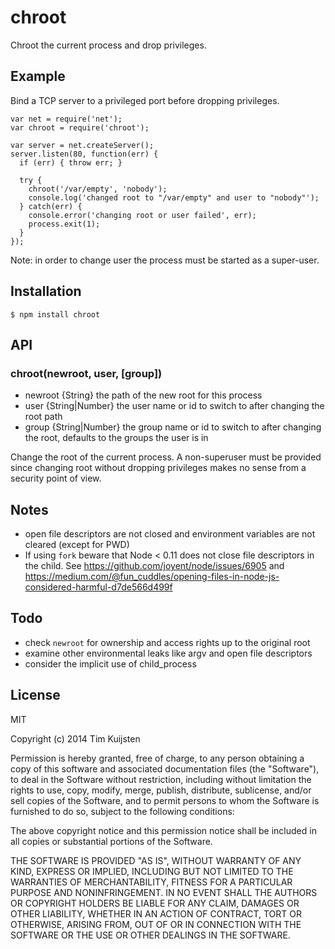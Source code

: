# chroot

Chroot the current process and drop privileges.

## Example

Bind a TCP server to a privileged port before dropping privileges.

    var net = require('net');
    var chroot = require('chroot');

    var server = net.createServer();
    server.listen(80, function(err) {
      if (err) { throw err; }

      try {
        chroot('/var/empty', 'nobody');
        console.log('changed root to "/var/empty" and user to "nobody"');
      } catch(err) {
        console.error('changing root or user failed', err);
        process.exit(1);
      }
    });

Note: in order to change user the process must be started as a super-user.

## Installation

    $ npm install chroot

## API

### chroot(newroot, user, [group])
* newroot {String}  the path of the new root for this process
* user {String|Number}  the user name or id to switch to after changing the root
                        path
* group {String|Number}  the group name or id to switch to after changing the
                         root, defaults to the groups the user is in

Change the root of the current process. A non-superuser must be provided since
changing root without dropping privileges makes no sense from a security point
of view.

## Notes
* open file descriptors are not closed and environment variables are not cleared
  (except for PWD)
* If using `fork` beware that Node < 0.11 does not close file descriptors in the
  child. See https://github.com/joyent/node/issues/6905 and
  https://medium.com/@fun_cuddles/opening-files-in-node-js-considered-harmful-d7de566d499f

## Todo
* check `newroot` for ownership and access rights up to the original root
* examine other environmental leaks like argv and open file descriptors
* consider the implicit use of child_process

## License

MIT

Copyright (c) 2014 Tim Kuijsten

Permission is hereby granted, free of charge, to any person obtaining a copy of
this software and associated documentation files (the "Software"), to deal in
the Software without restriction, including without limitation the rights to
use, copy, modify, merge, publish, distribute, sublicense, and/or sell copies of
the Software, and to permit persons to whom the Software is furnished to do so,
subject to the following conditions:

The above copyright notice and this permission notice shall be included in all
copies or substantial portions of the Software.

THE SOFTWARE IS PROVIDED "AS IS", WITHOUT WARRANTY OF ANY KIND, EXPRESS OR
IMPLIED, INCLUDING BUT NOT LIMITED TO THE WARRANTIES OF MERCHANTABILITY, FITNESS
FOR A PARTICULAR PURPOSE AND NONINFRINGEMENT. IN NO EVENT SHALL THE AUTHORS OR
COPYRIGHT HOLDERS BE LIABLE FOR ANY CLAIM, DAMAGES OR OTHER LIABILITY, WHETHER
IN AN ACTION OF CONTRACT, TORT OR OTHERWISE, ARISING FROM, OUT OF OR IN
CONNECTION WITH THE SOFTWARE OR THE USE OR OTHER DEALINGS IN THE SOFTWARE.
